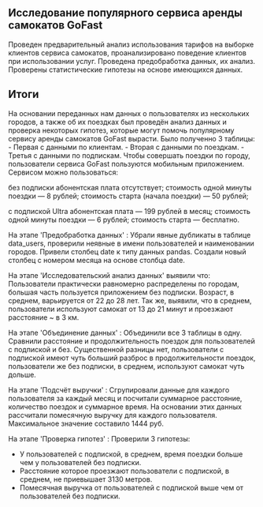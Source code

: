 ## Исследование популярного сервиса аренды самокатов GoFast

Проведен предварительный анализ использования тарифов на выборке клиентов сервиса самокатов,
проанализировано поведение клиентов при использовании услуг. Проведена предобработка
данных, их анализ. Проверены статистические гипотезы на основе имеющихся данных.

## Итоги

На основании переданных нам данных о пользователях из нескольких городов, а также об их поездках был проведён анализ данных и проверка некоторых гипотез, которые могут помочь популярному сервису аренды самокатов GoFast вырасти. Было полученно 3 таблицы: - Первая с данными по клиентам. - Вторая c данными по поездкам. - Третья с данными по подпискам.
Чтобы совершать поездки по городу, пользователи сервиса GoFast пользуются мобильным приложением. Сервисом можно пользоваться:

без подписки
абонентская плата отсутствует;
стоимость одной минуты поездки — 8 рублей;
стоимость старта (начала поездки) — 50 рублей;

с подпиской Ultra
абонентская плата — 199 рублей в месяц;
стоимость одной минуты поездки — 6 рублей;
стоимость старта — бесплатно.

На этапе 'Предобработка данных' :
Убрали явные дубликаты в таблице data_users, проверили неявные в имени пользователей и наименовании городов. Привели столбец date к типу данных pandas. Создали новый столбец с номером месяца на основе столбца date.

На этапе 'Исследовательский анализ данных' выявили что:
Пользователи практически равномерно распределены по городам, большая часть пользуется приложением без подписки. Возраст, в среднем, варьируется от 22 до 28 лет. Так же, выявили, что в среднем, пользователи используют самокат от 13 до 21 минут и проезжают расстояние ~ в 3 км.

На этапе 'Объединение данных' :
Объединили все 3 таблицы в одну. Сравнили расстояние и продолжительность поездок для пользователей с подпиской и без. Существенной разницы нет, пользователи с подпиской имеют чуть больший разброс в продолжительности поездок, пользователи же без подписки, в среднем, используют самокат чуть дольше.

На этапе 'Подсчёт выручки' :
Сгрупировали данные для каждого пользователя за каждый месяц и посчитали суммарное расстояние, количество поездок и суммарное время. На основании этих данных рассчитали помесячную выручку для каждого пользователя. Максимальное значение составило 1444 руб.

На этапе 'Проверка гипотез' :
Проверили 3 гипотезы:

- У пользователей с подпиской, в среднем, время поездки больше чем у пользователей без подписки.
- Расстояние которое проезжают пользователи с подпиской, в среднем, не приевышает 3130 метров.
- Помесячная выручка от пользователей с подпиской выше чем от пользователей без подписки.
